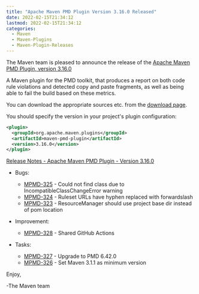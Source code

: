 ```yaml
---
title: "Apache Maven PMD Plugin Version 3.16.0 Released"
date: 2022-02-15T21:34:12
lastmod: 2022-02-15T21:34:12
categories:
  - Maven
  - Maven-Plugins
  - Maven-Plugin-Releases
---
```

The Maven team is pleased to announce the release of the 
[Apache Maven PMD Plugin, version 3.16.0](https://maven.apache.org/plugins/maven-pmd-plugin/)

A Maven plugin for the PMD toolkit, that produces a report on both code rule
violations and detected copy and paste fragments, as well as being able to fail
the build based on these metrics.

You can download the appropriate sources etc. from the 
[download page](https://maven.apache.org/plugins/maven-pmd-plugin/download.cgi).

You should specify the version in your project's plugin configuration:

```xml
<plugin>
  <groupId>org.apache.maven.plugins</groupId>
  <artifactId>maven-pmd-plugin</artifactId>
  <version>3.16.0</version>
</plugin>
```

<!-- more -->

[Release Notes - Apache Maven PMD Plugin - Version 3.16.0](https://issues.apache.org/jira/secure/ReleaseNote.jspa?version=12350599&styleName=Text&projectId=12317621)

* Bugs:

  * [MPMD-325](https://issues.apache.org/jira/browse/MPMD-325) - Could not find class due to IncompatibleClassChangeError warning
  * [MPMD-324](https://issues.apache.org/jira/browse/MPMD-324) - Ruleset URLs have hyphen replaced with forwardslash
  * [MPMD-323](https://issues.apache.org/jira/browse/MPMD-323) - ResourceManager should use project base dir instead of pom location

* Improvement:
 
  * [MPMD-328](https://issues.apache.org/jira/browse/MPMD-328) - Shared GitHub Actions

* Tasks:

  * [MPMD-327](https://issues.apache.org/jira/browse/MPMD-327) - Upgrade to PMD 6.42.0
  * [MPMD-326](https://issues.apache.org/jira/browse/MPMD-326) - Set Maven 3.1.1 as minimum version

Enjoy,

-The Maven team
